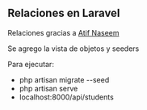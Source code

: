 ## Relaciones en Laravel

Relaciones gracias a [Atif Naseem](https://www.youtube.com/channel/UCbGzj3O7eGL47DsuE58q6SA)

Se agrego la vista de objetos y seeders

Para ejecutar:

- php artisan migrate --seed
- php artisan serve
- localhost:8000/api/students
